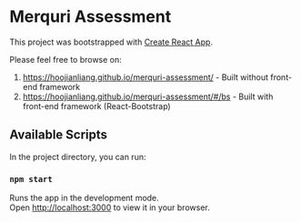 # Merquri Assessment

This project was bootstrapped with [Create React App](https://github.com/facebook/create-react-app).

Please feel free to browse on:
1.  https://hoojianliang.github.io/merquri-assessment/ - Built without front-end framework
2.  https://hoojianliang.github.io/merquri-assessment/#/bs - Built with front-end framework (React-Bootstrap)

## Available Scripts

In the project directory, you can run:

### `npm start`

Runs the app in the development mode.\
Open [http://localhost:3000](http://localhost:3000) to view it in your browser.

